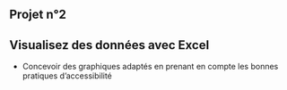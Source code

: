 Projet n°2 
----------

<h2>Visualisez des données avec Excel</h2>

- Concevoir des graphiques adaptés en prenant en compte les bonnes pratiques d’accessibilité
